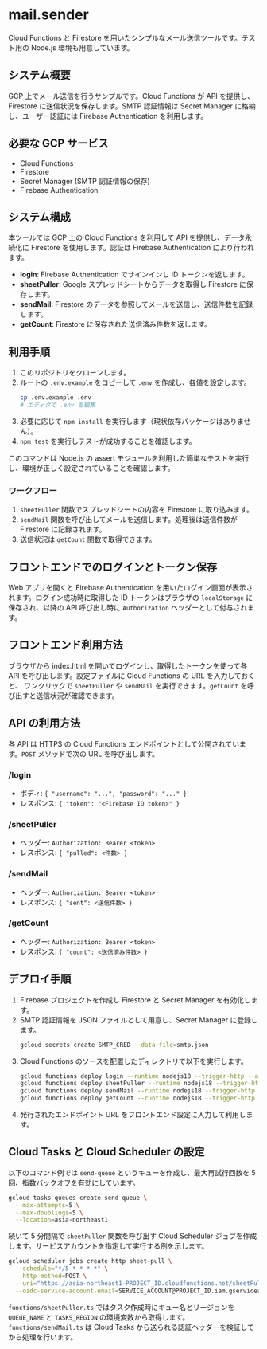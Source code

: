 # mail.sender

Cloud Functions と Firestore を用いたシンプルなメール送信ツールです。テスト用の Node.js 環境も用意しています。

## システム概要
GCP 上でメール送信を行うサンプルです。Cloud Functions が API を提供し、Firestore に送信状況を保存します。SMTP 認証情報は Secret Manager に格納し、ユーザー認証には Firebase Authentication を利用します。

## 必要な GCP サービス
- Cloud Functions
- Firestore
- Secret Manager (SMTP 認証情報の保存)
- Firebase Authentication

## システム構成

本ツールでは GCP 上の Cloud Functions を利用して API を提供し、データ永続化に Firestore を使用します。認証は Firebase Authentication により行われます。

- **login**: Firebase Authentication でサインインし ID トークンを返します。
- **sheetPuller**: Google スプレッドシートからデータを取得し Firestore に保存します。
- **sendMail**: Firestore のデータを参照してメールを送信し、送信件数を記録します。
- **getCount**: Firestore に保存された送信済み件数を返します。

## 利用手順
1. このリポジトリをクローンします。
2. ルートの `.env.example` をコピーして `.env` を作成し、各値を設定します。
   ```bash
   cp .env.example .env
   # エディタで .env を編集
   ```
3. 必要に応じて `npm install` を実行します（現状依存パッケージはありません）。
4. `npm test` を実行しテストが成功することを確認します。

このコマンドは Node.js の assert モジュールを利用した簡単なテストを実行し、環境が正しく設定されていることを確認します。

### ワークフロー
1. `sheetPuller` 関数でスプレッドシートの内容を Firestore に取り込みます。
2. `sendMail` 関数を呼び出してメールを送信します。処理後は送信件数が Firestore に記録されます。
3. 送信状況は `getCount` 関数で取得できます。

## フロントエンドでのログインとトークン保存
Web アプリを開くと Firebase Authentication を用いたログイン画面が表示されます。ログイン成功時に取得した ID トークンはブラウザの `localStorage` に保存され、以降の API 呼び出し時に `Authorization` ヘッダーとして付与されます。

## フロントエンド利用方法
ブラウザから index.html を開いてログインし、取得したトークンを使って各 API を呼び出します。設定ファイルに Cloud Functions の URL を入力しておくと、
ワンクリックで `sheetPuller` や `sendMail` を実行できます。`getCount` を呼び出すと送信状況が確認できます。

## API の利用方法
各 API は HTTPS の Cloud Functions エンドポイントとして公開されています。`POST` メソッドで次の URL を呼び出します。

### /login
- ボディ: `{ "username": "...", "password": "..." }`
- レスポンス: `{ "token": "<Firebase ID token>" }`

### /sheetPuller
- ヘッダー: `Authorization: Bearer <token>`
- レスポンス: `{ "pulled": <件数> }`

### /sendMail
- ヘッダー: `Authorization: Bearer <token>`
- レスポンス: `{ "sent": <送信件数> }`

### /getCount
- ヘッダー: `Authorization: Bearer <token>`
- レスポンス: `{ "count": <送信済み件数> }`

## デプロイ手順
1. Firebase プロジェクトを作成し Firestore と Secret Manager を有効化します。
2. SMTP 認証情報を JSON ファイルとして用意し、Secret Manager に登録します。
   ```bash
   gcloud secrets create SMTP_CRED --data-file=smtp.json
   ```
3. Cloud Functions のソースを配置したディレクトリで以下を実行します。
   ```bash
   gcloud functions deploy login --runtime nodejs18 --trigger-http --allow-unauthenticated
   gcloud functions deploy sheetPuller --runtime nodejs18 --trigger-http --allow-unauthenticated
   gcloud functions deploy sendMail --runtime nodejs18 --trigger-http --allow-unauthenticated
   gcloud functions deploy getCount --runtime nodejs18 --trigger-http --allow-unauthenticated
   ```
3. 発行されたエンドポイント URL をフロントエンド設定に入力して利用します。

## Cloud Tasks と Cloud Scheduler の設定

以下のコマンド例では `send-queue` というキューを作成し、最大再試行回数を 5 回、指数バックオフを有効にしています。
```bash
gcloud tasks queues create send-queue \
  --max-attempts=5 \
  --max-doublings=5 \
  --location=asia-northeast1
```

続いて 5 分間隔で `sheetPuller` 関数を呼び出す Cloud Scheduler ジョブを作成します。サービスアカウントを指定して実行する例を示します。
```bash
gcloud scheduler jobs create http sheet-pull \
  --schedule="*/5 * * * *" \
  --http-method=POST \
  --uri="https://asia-northeast1-PROJECT_ID.cloudfunctions.net/sheetPuller" \
  --oidc-service-account-email=SERVICE_ACCOUNT@PROJECT_ID.iam.gserviceaccount.com
```

`functions/sheetPuller.ts` ではタスク作成時にキュー名とリージョンを `QUEUE_NAME` と `TASKS_REGION` の環境変数から取得します。`functions/sendMail.ts` は Cloud Tasks から送られる認証ヘッダーを検証してから処理を行います。
